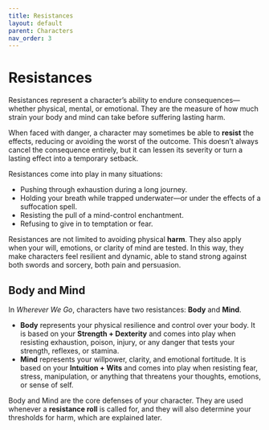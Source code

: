 ```yaml
---
title: Resistances
layout: default
parent: Characters
nav_order: 3
---
```

# Resistances
Resistances represent a character’s ability to endure consequences—whether physical, mental, or emotional. They are the measure of how much strain your body and mind can take before suffering lasting harm.

When faced with danger, a character may sometimes be able to **resist** the effects, reducing or avoiding the worst of the outcome. This doesn’t always cancel the consequence entirely, but it can lessen its severity or turn a lasting effect into a temporary setback.

Resistances come into play in many situations:
- Pushing through exhaustion during a long journey.
- Holding your breath while trapped underwater—or under the effects of a suffocation spell.
- Resisting the pull of a mind-control enchantment.
- Refusing to give in to temptation or fear.

Resistances are not limited to avoiding physical **harm**. They also apply when your will, emotions, or clarity of mind are tested. In this way, they make characters feel resilient and dynamic, able to stand strong against both swords and sorcery, both pain and persuasion.

## Body and Mind
In *Wherever We Go*, characters have two resistances: **Body** and **Mind**.

- **Body** represents your physical resilience and control over your body. It is based on your **Strength + Dexterity** and comes into play when resisting exhaustion, poison, injury, or any danger that tests your strength, reflexes, or stamina.
- **Mind** represents your willpower, clarity, and emotional fortitude. It is based on your **Intuition + Wits** and comes into play when resisting fear, stress, manipulation, or anything that threatens your thoughts, emotions, or sense of self.

Body and Mind are the core defenses of your character. They are used whenever a **resistance roll** is called for, and they will also determine your thresholds for harm, which are explained later.
